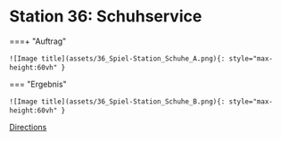 
# Station 36: Schuhservice


===+ "Auftrag"

    ![Image title](assets/36_Spiel-Station_Schuhe_A.png){: style="max-height:60vh" }


=== "Ergebnis"

    ![Image title](assets/36_Spiel-Station_Schuhe_B.png){: style="max-height:60vh" }


[Directions](https://www.google.com/maps/dir/?api=1&travelmode=walking&destination=47.797083,13.0217722)